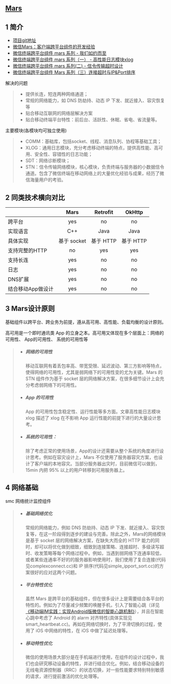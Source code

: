 ## [Mars](http://www.52im.net/thread-684-1-1.html)

## 1 简介
- [项目git地址](https://github.com/Tencent/mars)
- [微信Mars：客户端跨平台组件的开发经验](https://mp.weixin.qq.com/s/obfHNHYXDZDMGrZd-TpRGA)
- [微信终端跨平台组件 mars 系列 - 我们如约而至](http://mp.weixin.qq.com/s/JVsVrKwJlOwoB3Rz0e17wQ)
- [微信终端跨平台组件 mars 系列（一） - 高性能日志模块xlog](http://mp.weixin.qq.com/s/cnhuEodJGIbdodh0IxNeXQ)
- [微信终端跨平台组件 mars 系列(二) - 信令传输超时设计](http://mp.weixin.qq.com/s/PnICVDyVuMSyvpvTrdEpSQ)
- [微信终端跨平台组件 Mars 系列（三）连接超时与IP&Port排序](http://mp.weixin.qq.com/s/LGEmNa2qxdjdhy4yY6CN2w)


解决的问题
>- 提供长连，短连两种网络通道；
>- 常规的网络能力，如 DNS 防劫持、动态 IP 下发、就近接入、容灾恢复等
>- 贴合移动互联网的网络层解决方案
>- 贴合移动终端平台特性：前后台、活跃性、休眠、省电、省流量等。

主要模块(各模块均可独立使用)
>- COMM：基础库，包括socket、线程、消息队列、协程等基础工具；
>- XLOG：通用日志模块，充分考虑移动终端的特点，提供高性能、高可用、安全性、容错性的日志功能；
>- SDT：网络诊断模块；
>- STN：信令传输网络模块，核心模块，负责终端与服务器的小数据信令通道。包含了微信终端在移动网络上的大量优化经验与成果，经历了微信海量用户的考验。

## 2 同类技术横向对比
|            | Mars   |  Retrofit  | OkHttp |
| --------   | :-----:  | :----:  | :----:|
| 跨平台     | yes |   no    | no |
| 实现语言    |  C++  |  Java  | Java |
| 具体实现    |  基于 socket  |  基于 HTTP  | 基于 HTTP |
| 支持完整的HTTP |  no  |  yes  | yes |
| 支持长连 |  yes  |  no  | no |
| 日志 |  yes  |  no  | no |
| DNS扩展 | yes   |  no  | no |
| 结合移动App做设计 |  yes  |  no  | no |

## 3 Mars设计原则
基础组件以跨平台、跨业务为前提，遵从高可用、高性能、负载均衡的设计原则。

高可用是一个即时通讯类 App 的立身之本。高可用又体现在多个层面上：网络的可用性、 App的可用性、 系统的可用性等

>- ##### 网络的可用性
>    移动互联网有着丢包率高、带宽受限、延迟波动、第三方影响等特点，使得网络的可用性，尤其是弱网络下的可用性变的尤为关键。Mars 的 STN 组件作为基于 socket 层的网络解决方案，在很多细节设计上会充分考虑弱网络下的可用性。
>- ##### App 的可用性
>    App 的可用性包含稳定性、运行性能等多方面。文章高性能日志模块 xlog 描述了 xlog 在不影响 App 运行性能的前提下进行的大量设计思考。
>- ##### 系统的可用性：
>    除了考虑正常的使用场景，App的设计还需要从整个系统的角度进行设计思考。例如在容灾设计上，Mars 不仅使用了服务器容灾方案，也设计了客户端的本地容灾。当部分服务器出灾时，目前微信可以做到，15min 内把 95% 以上的用户转移到可用服务器上。

## 4 网络基础
smc 网络统计监控组件
>- ##### 基础网络优化
>    常规的网络能力，例如 DNS 防劫持、动态 IP 下发、就近接入、容灾恢复等，在这一阶段得到逐步的建设与完善。除此之外，Mars的网络模块是基于 socket 层的网络解决方案，在缺失大而全的 HTTP 能力的同时，却可以将优化做到细致，细致到连接策略、连接超时、多级读写超时、收发策略等每个网络过程中。例如，当遇到弱网络下连通率较低，或者某些连通率不好的的服务器影响使用时，我们使用了复合连接(代码见complexconnect.cc)和 IP 排序(代码见simple_ipport_sort.cc)的方案很好的应对这两个问题。
>- ##### 平台特性优化
>    虽然 Mars 是跨平台的基础组件，但在很多设计上是需要结合各平台的特性的。例如为了尽量减少频繁的唤醒手机，引入了智能心跳（详见[《移动端IM实践：实现Android版微信的智能心跳机制》](http://mp.weixin.qq.com/s/ghnmC8709DvnhieQhkLJpA)），并且在智能心跳中考虑了 Android 的 alarm 对齐特性(具体实现见smart_heartbeat.cc)。再如在网络切换时，为了平滑切换的过程，使用了 iOS 中网络的特性，在 iOS 中做了延迟处理等。
>- ##### 移动特性优化
>    微信的使用场景大部分是在手机端进行使用，在组件的设计过程中，我们也会研究移动设备的特性，并进行结合优化。例如，结合移动设备的无线电资源控制器（RRC）的状态切换，对一些性能要求特别特别敏感的请求，进行提前激活的优化处理等。
